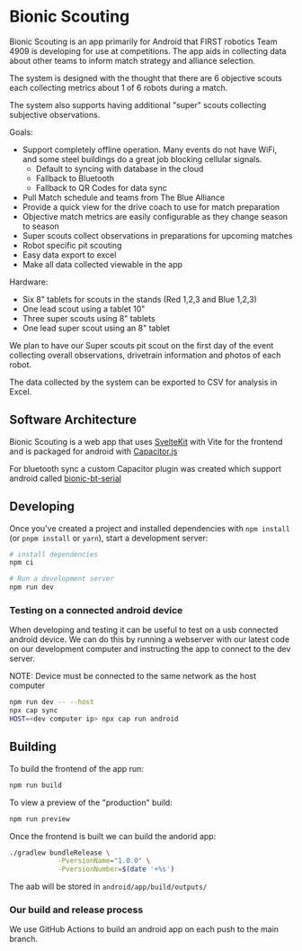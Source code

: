 # Bionic Scouting

Bionic Scouting is an app primarily for Android that FIRST robotics Team 4909 is developing for use at competitions.
The app aids in collecting data about other teams to inform match strategy and alliance selection.

The system is designed with the thought that there are 6 objective scouts each collecting metrics about 1 of 6 robots during a match.

The system also supports having additional "super" scouts collecting subjective observations.

Goals:
- Support completely offline operation. Many events do not have WiFi, and some steel buildings do a great job blocking cellular signals.
  - Default to syncing with database in the cloud
  - Fallback to Bluetooth
  - Fallback to QR Codes for data sync
- Pull Match schedule and teams from The Blue Alliance
- Provide a quick view for the drive coach to use for match preparation
- Objective match metrics are easily configurable as they change season to season
- Super scouts collect observations in preparations for upcoming matches
- Robot specific pit scouting 
- Easy data export to excel
- Make all data collected viewable in the app

Hardware:
- Six 8" tablets for scouts in the stands (Red 1,2,3 and Blue 1,2,3)
- One lead scout using a tablet 10"
- Three super scouts using 8" tablets
- One lead super scout using an 8" tablet

We plan to have our Super scouts pit scout on the first day of the event collecting overall observations, drivetrain information and photos of each robot.

The data collected by the system can be exported to CSV for analysis in Excel.



## Software Architecture
Bionic Scouting is a web app that uses [SvelteKit](https://kit.svelte.dev/) with Vite for the frontend and is packaged for android with [Capacitor.js](https://capacitorjs.com/)

For bluetooth sync a custom Capacitor plugin was created which support android called [bionic-bt-serial](https://github.com/TechplexEngineer/bionic-bt-serial)


## Developing

Once you've created a project and installed dependencies with `npm install` (or `pnpm install` or `yarn`), start a development server:

```bash
# install dependencies
npm ci

# Run a development server
npm run dev
```

### Testing on a connected android device

When developing and testing it can be useful to test on a usb connected android device.
We can do this by running a webserver with our latest code on our development computer and instructing the app
to connect to the dev server.

NOTE: Device must be connected to the same network as the host computer
```bash
npm run dev -- --host
npx cap sync
HOST=<dev computer ip> npx cap run android
```

## Building

To build the frontend of the app run: 
```bash
npm run build
```
To view a preview of the "production" build:
```bash
npm run preview
```

Once the frontend is built we can build the andorid app:
```bash
./gradlew bundleRelease \
            -PversionName="1.0.0" \
            -PversionNumber=$(date '+%s')
```
The aab will be stored in `android/app/build/outputs/`

### Our build and release process

We use GitHub Actions to build an android app on each push to the main branch.
